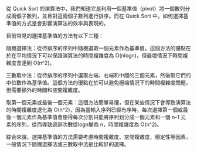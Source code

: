 
從 Quick Sort 的演算法中，我們知道它是利用一個基準值（pivot）將一個數列分成兩個子數列，並且對這兩個子數列進行排序。而在 Quick Sort 中，如何選擇基準值的方式是會影響演算法的效率與表現的。

目前常見的選擇基準值的方法有以下三種：

隨機選擇法：從待排序的序列中隨機選取一個元素作為基準值。這個方法的優點在於在平均情況下可以保證演算法的時間複雜度為 O(nlogn)，但最壞情況下時間複雜度會達到 O(n^2)。

三數取中法：從待排序的序列中選取左端、右端和中間的三個元素，然後取它們的中位數作為基準值。這個方法的優點在於可以避免極端情況下的時間複雜度問題，但需要額外的時間和空間複雜度。

取第一個元素或最後一個元素：這個方法簡單易懂，但在某些情況下會導致演算法的時間複雜度退化為 O(n^2)，因為當輸入序列已經有序時，每次選擇第一個或最後一個元素作為基準值會使得每次分割只能將序列划分成一個元素和一個 n-1 元素的序列，從而導致遞迴次數從logn變為 n，時間複雜度為 O(n^2)。

綜合來說，選擇基準值的方法需要考慮時間複雜度、空間複雜度、穩定性等因素，一般情況下隨機選擇法或三數取中法是比較好的選擇。